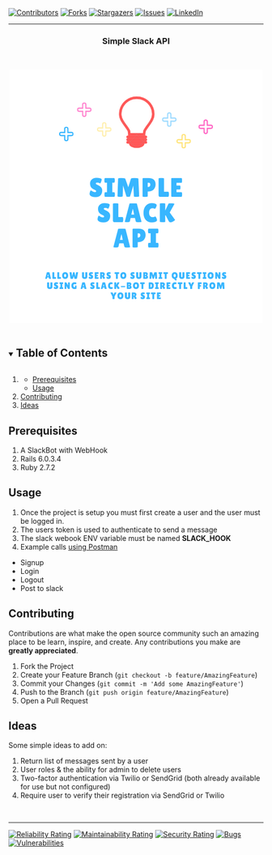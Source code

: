 [![Contributors][contributors-shield]][contributors-url]
[![Forks][forks-shield]][forks-url]
[![Stargazers][stars-shield]][stars-url]
[![Issues][issues-shield]][issues-url]
[![LinkedIn][linkedin-shield]][linkedin-url]
<br><hr>


  <h3 align="center">Simple Slack API</h3>


<br />
<p align="center">
  <a href="https://github.com/leehodges/simple_slack_api">
    <img src="storage/logo.png" alt="Logo">
  </a>

<!-- TABLE OF CONTENTS -->
<details open="open">
  <summary><h2 style="display: inline-block">Table of Contents</h2></summary>
  <ol>
    <li>
      <ul>
        <li><a href="#prerequisites">Prerequisites</a></li>
        <li><a href="#usage">Usage</a></li>
      </ul>
    </li>
    <li><a href="#contributing">Contributing</a></li>
    <li><a href="#ideas">Ideas</a></li>
  </ol>
</details>




## Prerequisites

1. A SlackBot with WebHook
2. Rails 6.0.3.4
3. Ruby 2.7.2



## Usage
1. Once the project is setup you must first create a user and the user must be logged in.
2. The users token is used to authenticate to send a message
3. The slack webook ENV variable must be named **SLACK_HOOK**
4. Example calls <a href="https://documenter.getpostman.com/view/6696508/TVsrEUJs">using Postman</a>
<ul>
  <li>Signup</li>
  <li>Login</li>
  <li>Logout</li>
  <li>Post to slack</li>
</ul>
   

## Contributing

Contributions are what make the open source community such an amazing place to be learn, inspire, and create. Any contributions you make are **greatly appreciated**.

1. Fork the Project
2. Create your Feature Branch (`git checkout -b feature/AmazingFeature`)
3. Commit your Changes (`git commit -m 'Add some AmazingFeature'`)
4. Push to the Branch (`git push origin feature/AmazingFeature`)
5. Open a Pull Request


## Ideas

Some simple ideas to add on:

1. Return list of messages sent by a user
2. User roles & the ability for admin to delete users
3. Two-factor authentication via Twilio or SendGrid (both already available for use but not configured)
4. Require user to verify their registration via SendGrid or Twilio
<br>
<hr>


[![Reliability Rating](https://sonarcloud.io/api/project_badges/measure?project=leehodges_simple_slack_api&metric=reliability_rating)](https://sonarcloud.io/dashboard?id=leehodges_simple_slack_api) 
[![Maintainability Rating](https://sonarcloud.io/api/project_badges/measure?project=leehodges_simple_slack_api&metric=sqale_rating)](https://sonarcloud.io/dashboard?id=leehodges_simple_slack_api) 
[![Security Rating](https://sonarcloud.io/api/project_badges/measure?project=leehodges_simple_slack_api&metric=security_rating)](https://sonarcloud.io/dashboard?id=leehodges_simple_slack_api) 
[![Bugs](https://sonarcloud.io/api/project_badges/measure?project=leehodges_simple_slack_api&metric=bugs)](https://sonarcloud.io/dashboard?id=leehodges_simple_slack_api) 
[![Vulnerabilities](https://sonarcloud.io/api/project_badges/measure?project=leehodges_simple_slack_api&metric=vulnerabilities)](https://sonarcloud.io/dashboard?id=leehodges_simple_slack_api)



<!-- MARKDOWN LINKS & IMAGES -->
<!-- https://www.markdownguide.org/basic-syntax/#reference-style-links -->

[contributors-shield]: https://img.shields.io/github/contributors/leehodges/simple_slack_api.svg?style=for-the-badge
[contributors-url]: https://github.com/leehodges/simple_slack-api/graphs/contributors
[forks-shield]: https://img.shields.io/github/forks/leehodges/simple_slack_api.svg?style=for-the-badge
[forks-url]: https://github.com/leehodges/simple_slack_api/network/members
[stars-shield]: https://img.shields.io/github/stars/leehodges/simple_slack_api.svg?style=for-the-badge
[stars-url]: https://github.com/leehodges/simple_slack_api/stargazers
[issues-shield]: https://img.shields.io/github/issues/leehodges/simple_slack_api.svg?style=for-the-badge
[issues-url]: https://github.com/leehodges/simple_slack_api/issues
[linkedin-shield]: https://img.shields.io/badge/-LinkedIn-black.svg?style=for-the-badge&logo=linkedin&colorB=555
[linkedin-url]: https://linkedin.com/in/leehodges
[product-screenshot]: images/screenshot.png
